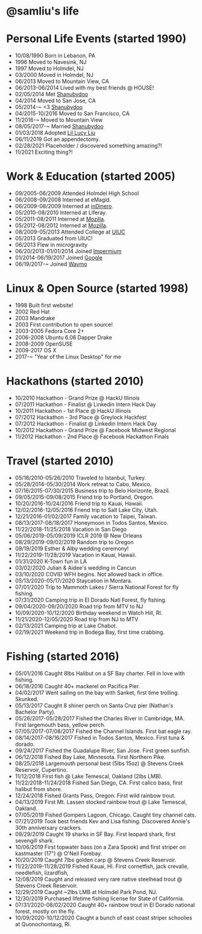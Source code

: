 @samliu's life
===============

# Personal Life Events (started 1990)

- 10/08/1990 Born in Lebanon, PA
- 1996 Moved to Navesink, NJ
- 1997 Moved to Holmdel, NJ
- 03/2000 Moved in Holmdel, NJ
- 06/2013 Moved to Mountain View, CA
- 06/2013-06/2014 Lived with my best friends @ HOUSE!
- 02/05/2014 Met [Shanubydoo](https://www.instagram.com/shanubydoo)
- 04/2014 Moved to San Jose, CA
- 05/2014-~ <3 [Shanubydoo](https://www.instagram.com/shanubydoo)
- 04/2015-10/2016 Moved to San Francisco, CA
- 11/2016-~ Moved to Mountain View
- 08/05/2017-~ Married [Shanubydoo](https://www.instagram.com/shanubydoo)
- 01/03/2018 Adopted [Lil Lucy Liu](https://www.instagram.com/lillucyliu)
- 06/11/2019 Got an appendectomy.
- 02/28/2021 Placeholder / discovered something amazing?!
- 11/2021 Exciting thing?!

# Work & Education (started 2005)

- 09/2005-06/2009 Attended Holmdel High School
- 06/2008-09/2008 Interned at eMagid.
- 06/2009-08/2009 Interned at [inDinero](http://www.indinero.com).
- 05/2010-08/2010 Interned at Liferay.
- 05/2011-08/2011 Interned at [Mozilla](http://www.mozilla.org).
- 05/2012-08/2012 Interned at [Mozilla](http://www.mozilla.org).
- 08/2009-05/2013 Attended College at [UIUC](http://www.illinois.edu)
- 05/2013 Graduated from UIUC!
- 06/2013 Flew in microgravity
- 06/20/2013-01/01/2014 Joined [Impermium](http://www.impermium.com)
- 01/2014-06/19/2017 Joined [Google](http://www.google.com)
- 06/19/2017-~ Joined [Waymo](https://www.waymo.com)

# Linux & Open Source (started 1998)

- 1998 Built first website!
- 2002 Red Hat
- 2003 Mandrake
- 2003 First contribution to open source!
- 2003-2005 Fedora Core 2+
- 2006-2008 Ubuntu 6.06 Dapper Drake
- 2008-2009 OpenSUSE
- 2009-2017 OS X
- 2017-~ "Year of the Linux Desktop" for me

# Hackathons (started 2010)

- 10/2010 Hackathon - Grand Prize @ HackU Illinois
- 07/2011 Hackathon - Finalist @ Linkedin Intern Hack Day
- 10/2011 Hackathon - 1st Place @ HackU Illinois
- 07/2012 Hackathon - 3rd Place @ Greylock Hackfest
- 07/2012 Hackathon - Finalist @ Linkedin Intern Hack Day
- 10/2012 Hackathon - Grand Prize @ Facebook Midwest Regional
- 11/2012 Hackathon - 2nd Place @ Facebook Hackathon Finals

# Travel (started 2010)

- 05/16/2010-05/26/2010 Traveled to Istanbul, Turkey.
- 05/28/2014-05/30/2014 Work retreat to Cabo, Mexico.
- 07/16/2015-07/30/2015 Business trip to Belo Horizonte, Brazil.
- 09/05/2015-09/08/2015 Friend trip to Portland, Oregon.
- 10/20/2016-10/24/2016 Friend trip to Kauai, Hawaii.
- 12/02/2016-12/05/2016 Friend trip to Salt Lake City, Utah.
- 12/21/2016-01/02/2017 Family vacation to Taipei, Taiwan.
- 08/13/2017-08/18/2017 Honeymoon in Todos Santos, Mexico.
- 11/22/2018-11/25/2018 Vacation in San Diego
- 05/06/2019-05/09/2019 ICLR 2019 @ New Orleans
- 08/29/2019-09/02/2019 Random trip to Oregon
- 09/19/2019 Esther & Alby wedding ceremony!
- 11/22/2019-11/28/2019 Vacation in Kauai, Hawaii.
- 01/31/2020 K-Town fun in LA
- 03/02/2020 Julian & Aidee's wedding in Cancun
- 03/10/2020 COVID WFH begins. Not allowed back in office.
- 05/13/2020-05/17/2020 Staycation in Montara.
- 07/01/2020 Trip to Mammoth Lakes / Sierra National Forest for fly fishing.
- 07/31/2020 Camping trip in El Dorado Natl Forest, fly fishing.
- 09/04/2020-09/20/2020 Road trip from MTV to NJ
- 10/09/2020-10/12/2020 Birthday weekend in Watch Hill, RI.
- 11/21/2020-12/05/2020 Road trip from NJ to MTV
- 02/13/2021 Camping trip at Lake Chabot.
- 02/19/2021 Weekend trip in Bodega Bay, first time crabbing.

# Fishing (started 2016)

- 05/01/2016 Caught 8lbs Halibut on a SF Bay charter. Fell in love with fishing.
- 06/18/2016 Caught 40+ mackerel on Pacifica Pier.
- 04/02/2017 Went sailing on the bay with Sanket, first time trolling. Skunked.
- 05/13/2017 Caught 8 shiner perch on Santa Cruz pier (Nathan's Bachelor Party).
- 05/26/2017-05/28/2017 Fished the Charles River in Cambridge, MA. First largemouth bass, yellow perch.
- 07/05/2017-07/08/2017 Fished the Channel Islands. First bat eagle ray.
- 08/14/2017-08/16/2017 Fished in Todos Santos, Mexico. First tuna & dorado.
- 09/24/2017 Fished the Guadalupe River, San Jose. First green sunfish.
- 06/12/2018 Fished Bay Lake, Minnesota. First Northern Pike.
- 08/25/2018 Largemouth personal best (5lbs 15oz) @ Stevens Creek Reservoir, Cupertino.
- 11/12/2018 First fish @ Lake Temescal, Oakland (2lbs LMB).
- 11/22/2018-11/24/2018 Fished San Diego, CA. First calico bass, first halibut from shore.
- 12/24/2018 Fished Grants Pass, Oregon. First wild rainbow trout.
- 04/13/2019 First Mt. Lassen stocked rainbow trout @ Lake Temescal, Oakland.
- 07/05/2019 Fished Gompers Lagoon, Chicago. Caught tiny channel cats.
- 07/21/2019 Took best friends Kev and Lisa fishing. Discovered Annie's 30th anniversary crackers.
- 09/29/2019 Caught 19 sharks in SF Bay. First leopard shark, first sevengill shark.
- 10/06/2019 First topwater bass (on a Zara Spook) and first striper on kastmaster (17") @ O'Neil Forebay.
- 10/20/2019 Caught 7lbs golden carp @ Stevens Creek Reservoir.
- 11/22/2019-11/28/2019 Fished Kauai, HI. First cornetfish, jack crevalle, needlefish, lizardfish,
- 12/08/2019 Caught and released very rare native steelhead trout @ Stevens Creek Reservoir.
- 12/29/2019 Caught ~2lbs LMB at Holmdel Park Pond, NJ.
- 12/30/2019 Purchased lifetime fishing license for State of California.
- 07/31/2020-08/02/2020 Caught 40+ rainbow trout in El Dorado national forest, mostly on the fly.
- 10/09/2020-10/12/2020 Caught a bunch of east coast striper schoolies at Quonochontaug, RI.
